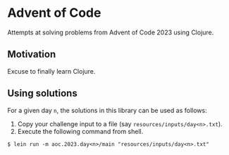 # Advent of Code

Attempts at solving problems from Advent of Code 2023 using Clojure.

## Motivation

Excuse to finally learn Clojure.

## Using solutions

For a given day `n`, the solutions in this library can be used as follows:

1. Copy your challenge input to a file (say `resources/inputs/day<n>.txt`).
2. Execute the following command from shell.
```shell
$ lein run -m aoc.2023.day<n>/main "resources/inputs/day<n>.txt"
```